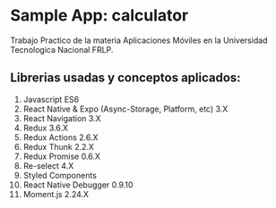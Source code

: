 # Sample App: calculator
Trabajo Practico de la materia Aplicaciones Móviles en la Universidad Tecnologica Nacional FRLP.

## Librerias usadas y conceptos aplicados:

1. Javascript ES6
2. React Native & Expo (Async-Storage, Platform, etc) 3.X
3. React Navigation 3.X
4. Redux 3.6.X
5. Redux Actions 2.6.X
6. Redux Thunk 2.2.X
7. Redux Promise 0.6.X
8. Re-select 4.X
9. Styled Components
10. React Native Debugger 0.9.10
11. Moment.js 2.24.X


